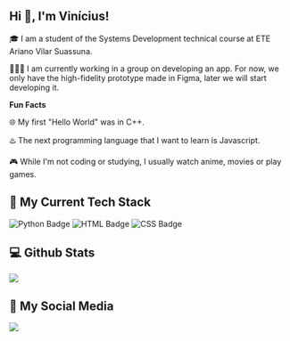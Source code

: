 ## Hi 💪, I'm Vinícius!

🎓 I am a student of the Systems Development technical course at ETE Ariano Vilar Suassuna.

👨🏻‍💻 I am currently working in a group on developing an app. For now, we only have the high-fidelity prototype made in Figma, later we will start developing it.

**Fun Facts**

🌐 My first "Hello World" was in C++.

♨️ The next programming language that I want to learn is Javascript.

🎮 While I'm not coding or studying, I usually watch anime, movies or play games.

## 🔨 My Current Tech Stack
![Python Badge](https://img.shields.io/badge/Python-3776AB?style=for-the-badge&logo=python&logoColor=white)
![HTML Badge](https://img.shields.io/badge/HTML5-E34F26?style=for-the-badge&logo=html5&logoColor=white)
![CSS Badge](https://img.shields.io/badge/CSS3-1572B6?style=for-the-badge&logo=css3&logoColor=white)

## 💻 Github Stats

![](https://github-readme-stats.vercel.app/api/top-langs/?username=MarcosViniDLL&theme=great-gatsby&hide_border=false&include_all_commits=false&count_private=false&layout=compact)

## 📱 My Social Media

<a href="https://www.linkedin.com/in/marcosvinicius-lira-lourenco/">
   <img src="https://img.shields.io/badge/LinkedIn-0077B5?style=for-the-badge&logo=linkedin&logoColor=white">
